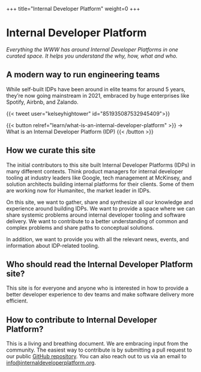 +++
title="Internal Developer Platform"
weight=0
+++

# Internal Developer Platform

_Everything the WWW has around Internal Developer Platforms in one curated space. It helps you understand the why, how, what and who._

## A modern way to run engineering teams

While self-built IDPs have been around in elite teams for around 5 years, they’re now going mainstream in 2021, embraced by huge enterprises like Spotify, Airbnb, and Zalando.  

{{< tweet user="kelseyhightower" id="851935087532945409">}}

{{< button relref="learn/what-is-an-internal-developer-platform" >}}
-> What is an Internal Developer Platform (IDP)
{{< /button >}}

## How we curate this site

The initial contributors to this site built Internal Developer Platforms (IDPs) in many different contexts. Think product managers for internal developer tooling at industry leaders like Google, tech management at McKinsey, and solution architects building internal platforms for their clients. Some of them are working now for Humanitec, the market leader in IDPs.

On this site, we want to gather, share and synthesize all our knowledge and experience around building IDPs. We want to provide a space where we can share systemic problems around internal developer tooling and software delivery. We want to contribute to a better understanding of common and complex problems and share paths to conceptual solutions.

In addition, we want to provide you with all the relevant news, events, and information about IDP-related tooling.

## Who should read the Internal Developer Platform site?

This site is for everyone and anyone who is interested in how to provide a better developer experience to dev teams and make software delivery more efficient.

## How to contribute to Internal Developer Platform?

This is a living and breathing document. We are embracing input from the community. The easiest way to contribute is by submitting a pull request to our public [GitHub repository](https://github.com/internaldeveloperplatform/public-site). You can also reach out to us via an email to [info@internaldeveloperplatform.org](mailto:info@internaldeveloperplatform.org).

